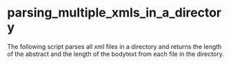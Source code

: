 # parsing_multiple_xmls_in_a_directory

The following script parses all xml files in a directory and returns 
the length of the abstract and the length of the bodytext from each file in the directory.

